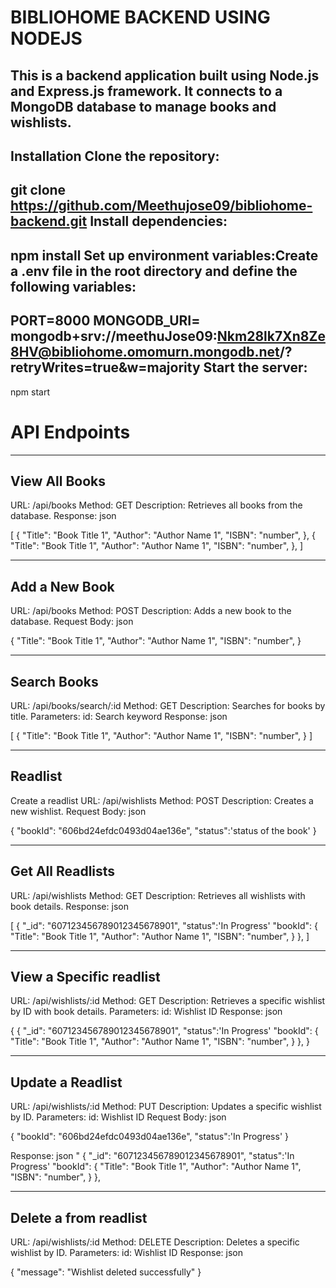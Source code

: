 
BIBLIOHOME BACKEND USING NODEJS
===============================

This is a backend application built using Node.js and Express.js framework. It connects to a MongoDB database to manage books and wishlists.
-------------------------------------------------------------------------------------------------------------------------------------------------
Installation
Clone the repository:
-------------------------------------------------------------------------------------------------------------------------------------------------

git clone https://github.com/Meethujose09/bibliohome-backend.git
Install dependencies:
-------------------------------------------------------------------------------------------------------------------------------------------------

npm install
Set up environment variables:Create a .env file in the root directory and define the following variables:
-------------------------------------------------------------------------------------------------------------------------------------------------

PORT=8000
MONGODB_URI= mongodb+srv://meethuJose09:Nkm28lk7Xn8Ze8HV@bibliohome.omomurn.mongodb.net/?retryWrites=true&w=majority
Start the server:
-------------------------------------------------------------------------------------------------------------------------------------------------

npm start


API Endpoints
================
----------------
View All Books
-------------
URL: /api/books
Method: GET
Description: Retrieves all books from the database.
Response: json

[
  {
    "Title": "Book Title 1",
    "Author": "Author Name 1",
    "ISBN": "number",
  },
  {
    "Title": "Book Title 1",
    "Author": "Author Name 1",
    "ISBN": "number",
  },
]

-------------------------------------------------------------------------------------------------------------------------------------------------
Add a New Book
--------------
URL: /api/books
Method: POST
Description: Adds a new book to the database.
Request Body: json

{
    "Title": "Book Title 1",
    "Author": "Author Name 1",
    "ISBN": "number",
}

-------------------------------------------------------------------------------------------------------------------------------------------------
Search Books
------------
URL: /api/books/search/:id
Method: GET
Description: Searches for books by title.
Parameters:
id: Search keyword
Response: json

[
  {
    "Title": "Book Title 1",
    "Author": "Author Name 1",
    "ISBN": "number",
  }
]

-------------------------------------------------------------------------------------------------------------------------------------------------
Readlist
-----------
Create a readlist
URL: /api/wishlists
Method: POST
Description: Creates a new wishlist.
Request Body: json

{
  "bookId": "606bd24efdc0493d04ae136e",
"status":'status of the book'
}

-------------------------------------------------------------------------------------------------------------------------------------------------
Get All Readlists
-----------------
URL: /api/wishlists
Method: GET
Description: Retrieves all wishlists with book details.
Response: json

[
  {
    "_id": "607123456789012345678901",
    "status":'In Progress'
    "bookId": {
    "Title": "Book Title 1",
    "Author": "Author Name 1",
    "ISBN": "number",
      }
  },
]

-------------------------------------------------------------------------------------------------------------------------------------------------
View a Specific readlist
-------------------------
URL: /api/wishlists/:id
Method: GET
Description: Retrieves a specific wishlist by ID with book details.
Parameters:
id: Wishlist ID
Response: json

{
   {
    "_id": "607123456789012345678901",
    "status":'In Progress'
    "bookId": {   
    "Title": "Book Title 1",
    "Author": "Author Name 1",
    "ISBN": "number",
      }
  },
}

-------------------------------------------------------------------------------------------------------------------------------------------------
Update a Readlist
------------------
URL: /api/wishlists/:id
Method: PUT
Description: Updates a specific wishlist by ID.
Parameters:
id: Wishlist ID
Request Body: json

{
  "bookId": "606bd24efdc0493d04ae136e",
      "status":'In Progress'
}

Response: json
  "  {
    "_id": "607123456789012345678901",
    "status":'In Progress'
    "bookId": {
    "Title": "Book Title 1",
    "Author": "Author Name 1",
    "ISBN": "number",
      }
  },
  
  -------------------------------------------------------------------------------------------------------------------------------------------------
Delete a from readlist
----------------------
URL: /api/wishlists/:id
Method: DELETE
Description: Deletes a specific wishlist by ID.
Parameters:
id: Wishlist ID
Response: json

{
  "message": "Wishlist deleted successfully"
}


